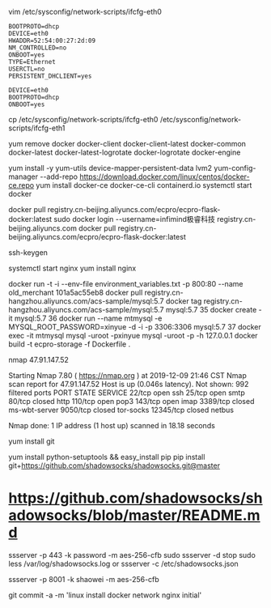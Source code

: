vim /etc/sysconfig/network-scripts/ifcfg-eth0

```
BOOTPROTO=dhcp
DEVICE=eth0
HWADDR=52:54:00:27:2d:09
NM_CONTROLLED=no
ONBOOT=yes
TYPE=Ethernet
USERCTL=no
PERSISTENT_DHCLIENT=yes
```

```
DEVICE=eth0
BOOTPROTO=dhcp
ONBOOT=yes
```

cp /etc/sysconfig/network-scripts/ifcfg-eth0 /etc/sysconfig/network-scripts/ifcfg-eth1

yum remove docker                   docker-client                   docker-client-latest                   docker-common                   docker-latest                   docker-latest-logrotate                   docker-logrotate                   docker-engine

yum install -y yum-utils   device-mapper-persistent-data   lvm2
yum-config-manager     --add-repo     https://download.docker.com/linux/centos/docker-ce.repo
yum install docker-ce docker-ce-cli containerd.io
systemctl start docker

docker pull registry.cn-beijing.aliyuncs.com/ecpro/ecpro-flask-docker:latest
sudo docker login --username=infimind极睿科技 registry.cn-beijing.aliyuncs.com
docker pull registry.cn-beijing.aliyuncs.com/ecpro/ecpro-flask-docker:latest


ssh-keygen

systemctl start nginx
yum install nginx

docker run -t -i --env-file environment_variables.txt   -p 800:80 --name old_merchant 101a5ac55eb8
docker pull registry.cn-hangzhou.aliyuncs.com/acs-sample/mysql:5.7
docker tag registry.cn-hangzhou.aliyuncs.com/acs-sample/mysql:5.7 mysql:5.7
   35  docker create -it mysql:5.7
   36  docker run --name mtmysql -e MYSQL_ROOT_PASSWORD=xinyue -d -i -p 3306:3306 mysql:5.7
   37  docker exec -it mtmysql mysql -uroot -pxinyue
   mysql -uroot -p -h 127.0.0.1
   docker build -t ecpro-storage -f Dockerfile .

nmap 47.91.147.52

  Starting Nmap 7.80 ( https://nmap.org ) at 2019-12-09 21:46 CST
  Nmap scan report for 47.91.147.52
  Host is up (0.046s latency).
  Not shown: 992 filtered ports
  PORT      STATE  SERVICE
  22/tcp    open   ssh
  25/tcp    open   smtp
  80/tcp    closed http
  110/tcp   open   pop3
  143/tcp   open   imap
  3389/tcp  closed ms-wbt-server
  9050/tcp  closed tor-socks
  12345/tcp closed netbus

  Nmap done: 1 IP address (1 host up) scanned in 18.18 seconds


  yum install git

  yum install python-setuptools && easy_install pip
pip install git+https://github.com/shadowsocks/shadowsocks.git@master

# https://github.com/shadowsocks/shadowsocks/blob/master/README.md

ssserver -p 443 -k password -m aes-256-cfb
sudo ssserver -d stop
sudo less /var/log/shadowsocks.log
or
ssserver -c /etc/shadowsocks.json

ssserver -p 8001 -k shaowei -m aes-256-cfb

git commit -a -m 'linux install docker network nginx initial'
